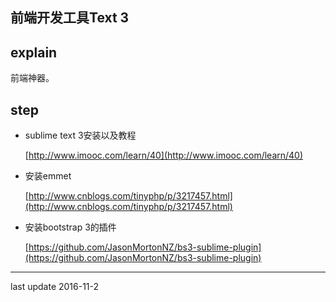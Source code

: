 ## 前端开发工具Text 3

## explain

前端神器。



## step

- sublime text 3安装以及教程

  [http://www.imooc.com/learn/40](http://www.imooc.com/learn/40)

- 安装emmet

  [http://www.cnblogs.com/tinyphp/p/3217457.html](http://www.cnblogs.com/tinyphp/p/3217457.html)

- 安装bootstrap 3的插件

  [https://github.com/JasonMortonNZ/bs3-sublime-plugin](https://github.com/JasonMortonNZ/bs3-sublime-plugin)




***

last update 2016-11-2